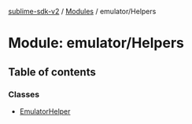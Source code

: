[sublime-sdk-v2](../README.md) / [Modules](../modules.md) / emulator/Helpers

# Module: emulator/Helpers

## Table of contents

### Classes

- [EmulatorHelper](../classes/emulator_Helpers.EmulatorHelper.md)
